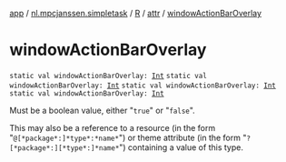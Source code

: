 [app](../../../index.md) / [nl.mpcjanssen.simpletask](../../index.md) / [R](../index.md) / [attr](index.md) / [windowActionBarOverlay](.)

# windowActionBarOverlay

`static val windowActionBarOverlay: `[`Int`](https://kotlinlang.org/api/latest/jvm/stdlib/kotlin/-int/index.html)
`static val windowActionBarOverlay: `[`Int`](https://kotlinlang.org/api/latest/jvm/stdlib/kotlin/-int/index.html)
`static val windowActionBarOverlay: `[`Int`](https://kotlinlang.org/api/latest/jvm/stdlib/kotlin/-int/index.html)
`static val windowActionBarOverlay: `[`Int`](https://kotlinlang.org/api/latest/jvm/stdlib/kotlin/-int/index.html)

Must be a boolean value, either "`true`" or "`false`".

This may also be a reference to a resource (in the form "`@[*package*:]*type*:*name*`") or theme attribute (in the form "`?[*package*:][*type*:]*name*`") containing a value of this type.

